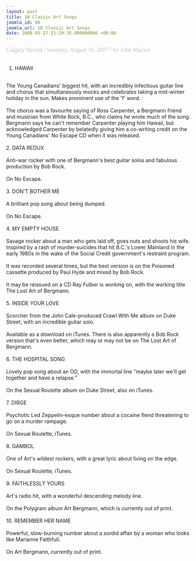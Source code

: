 ```yaml
---
layout: post
title: 10 Classic Art Songs
joomla_id: 86
joomla_url: 10 Classic Art Songs
date: 2008-05-27 21:29:35.000000000 +00:00
---
```

<span class="Apple-style-span"><span style="font-size: medium" class="Apple-style-span"><span style="font-family: 'book antiqua',palatino" class="Apple-style-span"><span style="color: #c0c0c0" class="Apple-style-span">Calgary Herald / Saturday, August 18, 2007 / by John Mackie<br />
<br />
1. HAWAII<br />
<br />
The Young Canadians' biggest hit, with an incredibly infectious guitar line and chorus that simultaneously mocks and celebrates taking a mid-winter holiday in the sun. Makes prominent use of the 'f' word.<br />
<br />
The chorus was a favourite saying of Ross Carpenter, a Bergmann friend and musician from White Rock, B.C., who claims he wrote much of the song. Bergmann says he can't remember Carpenter playing him Hawaii, but acknowledged Carpenter by belatedly giving him a co-writing credit on the Young Canadians' No Escape CD when it was released.<br />
<br />
2. DATA REDUX<br />
<br />
Anti-war rocker with one of Bergmann's best guitar solos and fabulous production by Bob Rock.<br />
<br />
On No Escape.<br />
<br />
3. DON'T BOTHER ME<br />
<br />
A brilliant pop song about being dumped.<br />
<br />
On No Escape.<br />
<br />
4. MY EMPTY HOUSE<br />
<br />
Savage rocker about a man who gets laid off, goes nuts and shoots his wife. Inspired by a rash of murder-suicides that hit B.C.'s Lower Mainland in the early 1980s in the wake of the Social Credit government's restraint program.<br />
<br />
It was recorded several times, but the best version is on the Poisoned cassette produced by Paul Hyde and mixed by Bob Rock.<br />
<br />
It may be reissued on a CD Ray Fulber is working on, with the working title The Lost Art of Bergmann.<br />
<br />
5. INSIDE YOUR LOVE<br />
<br />
Scorcher from the John Cale-produced Crawl With Me album on Duke Street, with an incredible guitar solo.<br />
<br />
Available as a download on iTunes. There is also apparently a Bob Rock version that's even better, which may or may not be on The Lost Art of Bergmann.<br />
<br />
6. THE HOSPITAL SONG<br />
<br />
Lovely pop song about an OD, with the immortal line &quot;maybe later we'll get together and have a relapse.&quot;<br />
<br />
On the Sexual Roulette album on Duke Street, also on iTunes.<br />
<br />
7. DIRGE<br />
<br />
Psychotic Led Zeppelin-esque number about a cocaine fiend threatening to go on a murder rampage.<br />
<br />
On Sexual Roulette, iTunes.<br />
<br />
8. GAMBOL<br />
<br />
One of Art's wildest rockers, with a great lyric about living on the edge.<br />
<br />
On Sexual Roulette, iTunes.<br />
<br />
9. FAITHLESSLY YOURS<br />
<br />
Art's radio hit, with a wonderful descending melody line.<br />
<br />
On the Polygram album Art Bergmann, which is currently out of print.<br />
<br />
10. REMEMBER HER NAME<br />
<br />
Powerful, slow-burning number about a sordid affair by a woman who looks like Marianne Faithfull.<br />
<br />
On Art Bergmann, currently out of print.<br />
<br />
</span></span></span></span>
